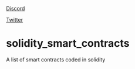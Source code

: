 [Discord](https://discord.gg/9AWgXM93KJ)


[Twitter](https://twitter.com/dapperhorsenft)

# solidity_smart_contracts
A list of smart contracts coded in solidity 

